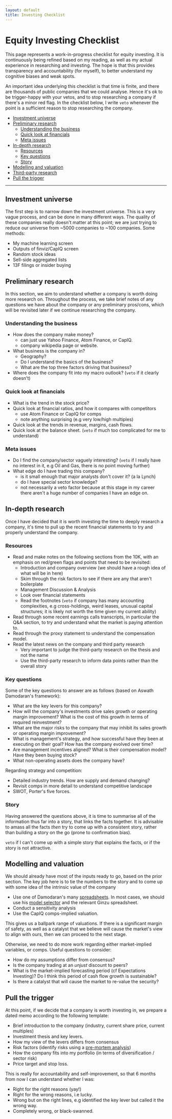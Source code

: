 ```yaml
---
layout: default
title: Investing Checklist
---
```


# Equity Investing Checklist

This page represents a work-in-progress checklist for equity investing. It is continuously being refined based on my reading, as well as my actual experience in researching and investing. The hope is that this provides transparency and accountability (for myself), to better understand my cognitive biases and weak spots.

An important idea underlying this checklist is that time is finite, and there are thousands of public companies that we could analyse. Hence it's ok to be trigger-happy with your vetos, and to stop researching a company if there's a minor red flag. In the checklist below, I write `veto` whenever the point is a sufficient reason to stop researching the company.

<!-- TOC depthFrom:2 depthTo:6 withLinks:1 updateOnSave:1 orderedList:0 -->

- [Investment universe](#investment-universe)
- [Preliminary research](#preliminary-research)
    - [Understanding the business](#understanding-the-business)
    - [Quick look at financials](#quick-look-at-financials)
    - [Meta issues](#meta-issues)
- [In-depth research](#in-depth-research)
    - [Resources](#resources)
    - [Key questions](#key-questions)
    - [Story](#story)
- [Modelling and valuation](#modelling-and-valuation)
- [Third-party research](#third-party-research)
- [Pull the trigger](#pull-the-trigger)

<!-- /TOC -->
---

## Investment universe

The first step is to narrow down the investment universe. This is a very vague process, and can be done in many different ways. The quality of these companies really doesn't matter at this point; we are just trying to reduce our universe from \~5000 companies to \~100 companies. Some methods:

- My machine learning screen
- Outputs of finviz/CapIQ screen
- Random stock ideas
- Sell-side aggregated lists
- 13F filings or insider buying

## Preliminary research

In this section, we aim to understand whether a company is worth doing more research on. Throughout the process, we take brief notes of any questions we have about the company or any preliminary pros/cons, which will be revisited later if we continue researching the company.

### Understanding the business

- How does the company make money? 
  - can just use Yahoo Finance, Atom Finance, or CapIQ.
  - company wikipedia page or website.
- What business is the company in?
  - Geography?
  - Do I understand the basics of the business?
  - What are the top three factors driving that business?
- Where does the company fit into my macro outlook? (`veto` if it clearly doesn't)

### Quick look at financials

- What is the trend in the stock price?
- Quick look at financial ratios, and how it compares with competitors
  - use Atom Finance or CapIQ for comps
  - note anything surprising (e.g very low/high multiples)
- Quick look at the trends in revenue, margins, cash flows.
- Quick look at the balance sheet. (`veto` if much too complicated for me to understand)

### Meta issues

- Do I find the company/sector vaguely interesting? (`veto` if I really have no interest in it, e.g Oil and Gas, there is no point moving further)
- What edge do I have trading this company?
  - is it small enough that major analysts don't cover it? (a la Lynch)
  - do I have special sector knowledge?
  - not necessarily a veto factor because at this stage in my career there aren't a huge number of companies I have an edge on.

## In-depth research

Once I have decided that it is worth investing the time to deeply research a company, it's time to pull up the recent financial statements to try and properly understand the company. 

### Resources

- Read and make notes on the following sections from the 10K, with an emphasis on red/green flags and points that need to be revisited:
    - Introduction and company overview (we should have a rough idea of what will be in here)
    - Skim through the risk factors to see if there are any that aren't boilerplate
    - Management Discussion & Analysis
    - Look over financial statements
    - Read the footnotes (`veto` if company has many accounting complexities, e.g cross-holdings, weird leases, unusual capital structures; it is likely not worth the time given my current ability)
- Read through some recent earnings calls transcripts, in particular the Q&A section, to try and understand what the market is paying attention to.
- Read through the proxy statement to understand the compensation model.
- Read the latest news on the company and third party research
  - Very important to judge the third-party research on the thesis and not the name
  - Use the third-party research to inform data points rather than the overall story

### Key questions

Some of the key questions to answer are as follows (based on Aswath Damodaran's framework):

- What are the key levers for this company?
- How will the company's investments drive sales growth or operating margin improvement? What is the cost of this growth in terms of required reinvestment?
- What are the major risks to the company that may inhibit its sales growth or operating margin improvement?
- What is management's strategy, and how successful have they been at executing on their goal? How has the company evolved over time?
- Are management incentives aligned? What is their compensation model? Have they been buying stock?
- What non-operating assets does the company have?

Regarding strategy and competition:

- Detailed industry trends. How are supply and demand changing?
- Revisit comps in more detail to understand competitive landscape 
- SWOT, Porter's five forces.

### Story

Having answered the questions above, it is time to summarise all of the information thus far into a story, that links the facts together. It is advisable to amass all the facts *then* try to come up with a consistent story, rather than building a story on the go (prone to confirmation bias).

`veto` if I can't come up with a simple story that explains the facts, or if the story is not attractive.

## Modelling and valuation

We should already have most of the inputs ready to go, based on the prior section. The key job here is to tie the numbers to the story and to come up with some idea of the intrinsic value of the company

- Use one of Damodaran's many [spreadsheets](http://pages.stern.nyu.edu/~adamodar/). In most cases, we should use his [model selector](http://www.stern.nyu.edu/~adamodar/pc/model.xls) and the relevant Ginzu spreadsheet.
- Conduct a sensitivity analysis
- Use the CapIQ comps-implied valuation.

This gives us a ballpark range of valuations. If there is a significant margin of safety, as well as a catalyst that we believe will cause the market's view to align with ours, then we can proceed to the next stage.

Otherwise, we need to do more work regarding either market-implied variables, or comps. Useful questions to consider: 

- How do my assumptions differ from consensus?
- Is the company trading at an *unjust* discount to peers? 
- What is the market-implied forecasting period (cf Expectations Investing)? Do I think this period of cash flow growth is sustainable?
- Is there a catalyst that will cause the market to re-value the security?

## Pull the trigger

At this point, if we decide that a company is worth investing in, we prepare a dated memo according to the following template:

- Brief introduction to the company (industry, current share price, current multiples)
- Investment thesis and key levers.
- How my view of the levers differs from consensus
- Risk factors (identify risks using a [pre-mortem analysis](https://en.wikipedia.org/wiki/Pre-mortem))
- How the company fits into my portfolio (in terms of diversification / sector risk)
- Price target and stop loss.

This is really for accountability and self-improvement, so that 6 months from now I can understand whether I was:

- Right for the right reasons (yay!)
- Right for the wrong reasons, i.e lucky.
- Wrong but on the right lines, e.g identified the key lever but called it the wrong way.
- Completely wrong, or black-swanned.

